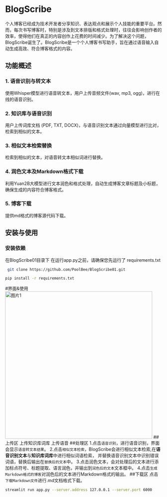 

# BlogScribe

个人博客已经成为技术开发者分享知识、表达观点和展示个人技能的重要平台。然而，每次书写博客时，特别是涉及到文本排版和格式处理时，往往会影响创作者的效率，使得他们在真正的内容创作上花费的时间减少。为了解决这个问题，BlogScribe诞生了。BlogScribe是一个个人博客书写助手，旨在通过语音输入自动生成高效、符合博客格式的内容。

## 功能概述

### 1. 语音识别与转文本
使用Whisper模型进行语音转文本，用户上传音频文件(wav, mp3, ogg)，进行在线的语音识别。

### 2. 知识库与语音识别
用户上传词库文档 (PDF, TXT, DOCX)，与语音识别文本通过向量模型进行比对，检索到相似的文本。

### 3. 相似文本检索替换
检索到相似的文本，对语音转文本相似词进行替换。

### 4. 润色文本及Markdown格式下载
利用Yuan2B大模型进行文本润色和格式处理，自动生成博客文章标题及小标题，确保生成的内容符合博客格式。

### 5. 博客下载
提供md格式的博客源代码下载。

## 安装与使用

### 安装依赖
在BlogScribe01目录下
在运行app.py之前，请确保您先运行了
requirements.txt


```bash
 git clone https://github.com/PoolBee/BlogScribe01.git
```

```bash
pip install -r requirements.txt

```

#界面&使用
<img width="473" alt="图片1" src="https://github.com/user-attachments/assets/ee178fb8-8903-4911-9ba3-619ebda8d5bd">
##上传区
上传知识库词库
上传语音
##处理区
1.点击`语音识别`，进行语音识别，界面会显示`语音转文本结果`。
2.点击`相似文本检索`，BlogScribe会进行相似文本检索,在**语音识别文本**与**知识库词库**中进行相似词语检索，
并替换语音识别文本中识别错误词语，替换后输出在`替换后的文本`中。
3.点击润色文本，会对处理后的文本进行添加标点符号、标题提取、语言润色，并输出到`润色后的文本`文本框中。
4.点击`生成Markdown格式的博客`对润色后的文本进行Markdown格式的输出。
##下载区
点击`下载Markdown文件`进行.md文档格式下载。

```bash
streamlit run app.py --server.address 127.0.0.1 --server.port 6000

```
